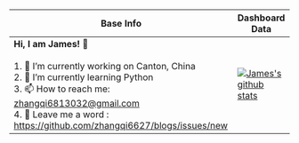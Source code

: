 ### 

<!--
**zhangqi6627/zhangqi6627** is a ✨ _special_ ✨ repository because its `README.md` (this file) appears on your GitHub profile.

Here are some ideas to get you started:

- 🔭 I’m currently working on ...
- 🌱 I’m currently learning ...
- 👯 I’m looking to collaborate on ...
- 🤔 I’m looking for help with ...
- 💬 Ask me about ...
- 📫 How to reach me: ...
- 😄 Pronouns: ...
- ⚡ Fun fact: ...
-->
|Base Info|Dashboard Data|
|----------------------------------------------------------------------|----------------------------------------------------------------------|
| __Hi, I am James! 👋__<br/><br/>1. 🔭 I’m currently working on Canton, China<br/>2. 🌱 I’m currently learning Python<br/>3. 📫 How to reach me: zhangqi6813032@gmail.com<br/>4. 💬 Leave me a word : https://github.com/zhangqi6627/blogs/issues/new | [![James's github stats](https://github-readme-stats.vercel.app/api?username=zhangqi6627&show_icons=true&theme=dracula)](https://github.com/anuraghazra/github-readme-stats) |

<!--
<div align=center><b>Here is a mini program for discount. You can scan it by wechat for detail.</b></div>

<p align="center">
  <img src="./qr.jpg" />
</p>
-->
